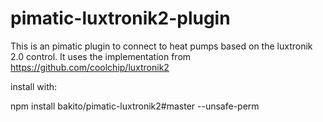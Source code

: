 pimatic-luxtronik2-plugin
=======================

This is an pimatic plugin to connect to heat pumps based on the luxtronik 2.0 control.
It uses the implementation from https://github.com/coolchip/luxtronik2

install with: 

npm install bakito/pimatic-luxtronik2#master --unsafe-perm
